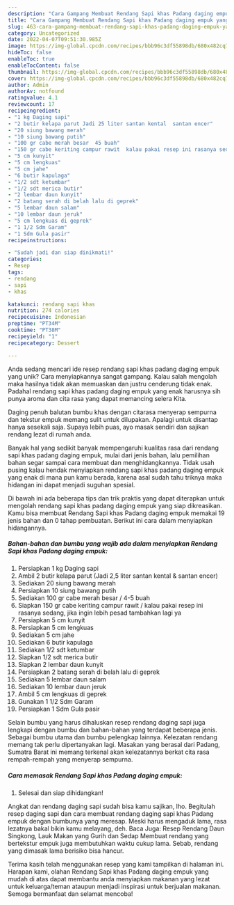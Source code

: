 ```yaml
---
description: "Cara Gampang Membuat Rendang Sapi khas Padang daging empuk yang Lezat Sekali"
title: "Cara Gampang Membuat Rendang Sapi khas Padang daging empuk yang Lezat Sekali"
slug: 463-cara-gampang-membuat-rendang-sapi-khas-padang-daging-empuk-yang-lezat-sekali
category: Uncategorized
date: 2022-04-07T09:51:30.985Z
image: https://img-global.cpcdn.com/recipes/bbb96c3df55898db/680x482cq70/rendang-sapi-khas-padang-daging-empuk-foto-resep-utama.jpg
hideToc: false
enableToc: true
enableTocContent: false
thumbnail: https://img-global.cpcdn.com/recipes/bbb96c3df55898db/680x482cq70/rendang-sapi-khas-padang-daging-empuk-foto-resep-utama.jpg
cover: https://img-global.cpcdn.com/recipes/bbb96c3df55898db/680x482cq70/rendang-sapi-khas-padang-daging-empuk-foto-resep-utama.jpg
author: Admin
authorAv: notfound
ratingvalue: 4.1
reviewcount: 17
recipeingredient:
- "1 kg Daging sapi"
- "2 butir kelapa parut Jadi 25 liter santan kental  santan encer"
- "20 siung bawang merah"
- "10 siung bawang putih"
- "100 gr cabe merah besar  45 buah"
- "150 gr cabe keriting campur rawit  kalau pakai resep ini rasanya sedang jika ingin lebih pesad tambahkan lagi ya"
- "5 cm kunyit"
- "5 cm lengkuas"
- "5 cm jahe"
- "6 butir kapulaga"
- "1/2 sdt ketumbar"
- "1/2 sdt merica butir"
- "2 lembar daun kunyit"
- "2 batang serah di belah lalu di geprek"
- "5 lembar daun salam"
- "10 lembar daun jeruk"
- "5 cm lengkuas di geprek"
- "1 1/2 Sdm Garam"
- "1 Sdm Gula pasir"
recipeinstructions:

- "Sudah jadi dan siap dinikmati!"
categories:
- Resep
tags:
- rendang
- sapi
- khas

katakunci: rendang sapi khas 
nutrition: 274 calories
recipecuisine: Indonesian
preptime: "PT34M"
cooktime: "PT38M"
recipeyield: "1"
recipecategory: Dessert

---
```





Anda sedang mencari ide resep rendang sapi khas padang daging empuk yang unik? Cara menyiapkannya sangat gampang. Kalau salah mengolah maka hasilnya tidak akan memuaskan dan justru cenderung tidak enak. Padahal rendang sapi khas padang daging empuk yang enak harusnya sih punya aroma dan cita rasa yang dapat memancing selera Kita.





Daging penuh balutan bumbu khas dengan citarasa menyerap sempurna dan tekstur empuk memang sulit untuk dilupakan. Apalagi untuk disantap hanya sesekali saja. Supaya lebih puas, ayo masak sendiri dan sajikan rendang lezat di rumah anda.

Banyak hal yang sedikit banyak mempengaruhi kualitas rasa dari rendang sapi khas padang daging empuk, mulai dari jenis bahan, lalu pemilihan bahan segar sampai cara membuat dan menghidangkannya. Tidak usah pusing kalau hendak menyiapkan rendang sapi khas padang daging empuk yang enak di mana pun kamu berada, karena asal sudah tahu triknya maka hidangan ini dapat menjadi suguhan spesial.






Di bawah ini ada beberapa tips dan trik praktis yang dapat diterapkan untuk mengolah rendang sapi khas padang daging empuk yang siap dikreasikan. Kamu bisa membuat Rendang Sapi khas Padang daging empuk memakai 19 jenis bahan dan 0 tahap pembuatan. Berikut ini cara dalam menyiapkan hidangannya.

<!--inarticleads1-->

##### Bahan-bahan dan bumbu yang wajib ada dalam menyiapkan Rendang Sapi khas Padang daging empuk:

1. Persiapkan 1 kg Daging sapi
1. Ambil 2 butir kelapa parut (Jadi 2,5 liter santan kental &amp; santan encer)
1. Sediakan 20 siung bawang merah
1. Persiapkan 10 siung bawang putih
1. Sediakan 100 gr cabe merah besar / 4-5 buah
1. Siapkan 150 gr cabe keriting campur rawit / kalau pakai resep ini rasanya sedang, jika ingin lebih pesad tambahkan lagi ya
1. Persiapkan 5 cm kunyit
1. Persiapkan 5 cm lengkuas
1. Sediakan 5 cm jahe
1. Sediakan 6 butir kapulaga
1. Sediakan 1/2 sdt ketumbar
1. Siapkan 1/2 sdt merica butir
1. Siapkan 2 lembar daun kunyit
1. Persiapkan 2 batang serah di belah lalu di geprek
1. Sediakan 5 lembar daun salam
1. Sediakan 10 lembar daun jeruk
1. Ambil 5 cm lengkuas di geprek
1. Gunakan 1 1/2 Sdm Garam
1. Persiapkan 1 Sdm Gula pasir


Selain bumbu yang harus dihaluskan resep rendang daging sapi juga lengkapi dengan bumbu dan bahan-bahan yang terdapat beberapa jenis. Sebagai bumbu utama dan bumbu pelengkap lainnya. Kelezatan rendang memang tak perlu dipertanyakan lagi. Masakan yang berasal dari Padang, Sumatra Barat ini memang terkenal akan kelezatannya berkat cita rasa rempah-rempah yang menyerap sempurna. 

<!--inarticleads2-->

##### Cara memasak Rendang Sapi khas Padang daging empuk:


1. Selesai dan siap dihidangkan!

Angkat dan rendang daging sapi sudah bisa kamu sajikan, lho. Begitulah resep daging sapi dan cara membuat rendang daging sapi khas Padang empuk dengan bumbunya yang meresap. Meski harus mengaduk lama, rasa lezatnya bakal bikin kamu melayang, deh. Baca Juga: Resep Rendang Daun Singkong, Lauk Makan yang Gurih dan Sedap Membuat rendang yang bertekstur empuk juga membutuhkan waktu cukup lama. Sebab, rendang yang dimasak lama berisiko bisa hancur. 

Terima kasih telah menggunakan resep yang kami tampilkan di halaman ini. Harapan kami, olahan Rendang Sapi khas Padang daging empuk yang mudah di atas dapat membantu anda menyiapkan makanan yang lezat untuk keluarga/teman ataupun menjadi inspirasi untuk berjualan makanan. Semoga bermanfaat dan selamat mencoba!
